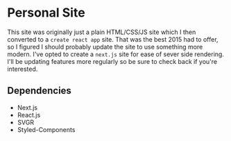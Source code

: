 # Personal Site

This site was originally just a plain HTML/CSS/JS site which I then converted to a `create react app` site.  That was the best 2015 had to offer, so I figured I should probably update the site to use something more modern.  I've opted to create a `next.js` site for ease of sever side rendering.  I'll be updating features more regularly so be sure to check back if you're interested.  

## Dependencies
- Next.js
- React.js
- SVGR
- Styled-Components

